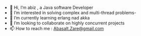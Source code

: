 - 👋 Hi, I’m abiz , a Java software Developer
- 👀 I’m interested in solving complex and multi-thread problems- 
- 🌱 I’m currently learning erlang nad akka
- 💞️ I’m looking to collaborate on highly concurrent projects
- 📫 How to reach me : Abasalt.Zare@gmail.com

<!---
abizGitHub/abizGitHub is a ✨ special ✨ repository because its `README.md` (this file) appears on your GitHub profile.
You can click the Preview link to take a look at your changes.
--->
